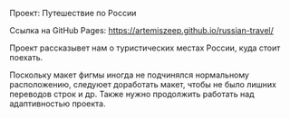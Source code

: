 Проект: Путешествие по России

Ссылка на GitHub Pages: https://artemiszeep.github.io/russian-travel/

Проект рассказывет нам о туристических местах России, куда стоит поехать.

Поскольку макет фигмы иногда не подчинялся нормальному расположению, следуюет доработать макет, чтобы не было лишних переводов строк и др.
Также нужно продолжить работать над адаптивностью проекта.

